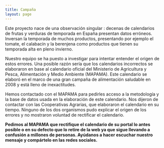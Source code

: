 ```yaml
---
title: Campaña
layout: page
---
```


Este proyecto nace de una observación singular : decenas de calendarios de frutas y verduras de temporada en España presentan datos erróneos. Inversan la temporada de muchos productos, presentando por ejemplo el tomate, el calabacín y la berenjena como productos que tienen su temporada alta en pleno invierno.

Nuestro equipo se ha puesto a investigar para intentar entender el origen de estos errores. Una posible razón sería que los calendarios incorrectos se elaboraron en base al calendario oficial del Ministerio de Agricultura y Pesca, Alimentación y Medio Ambiente (MAPAMA). Este calendario se elaboró en el marco de una gran campaña de alimentación saludable en 2008 y está lleno de inexactitudes.

Hemos contactado con el MAPAMA para pedirles acceso a la metodología y la base de datos usada en la elaboración de este calendario. Nos dijeron de contactar con las Cooperativas Agrarias, que elaboraron el calendario en su tiempo. Ninguno de los dos organismos pudo explicar el origen de los errores y no mostraron voluntad de rectificar el calendario.

**Pedimos al MAPAMA que rectifique el calendario de su portal lo antes posible o en su defecto que lo retire de la web ya que sigue llevando a confusión a millones de personas. Ayúdanos a hacer escuchar nuestro mensaje y compártelo en las redes sociales.**
